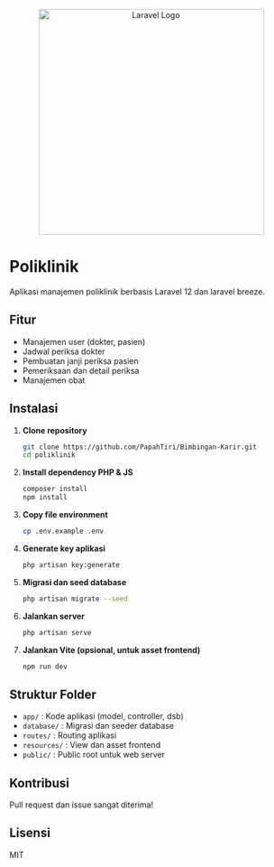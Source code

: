 <p align="center"><a href="https://laravel.com" target="_blank"><img src="https://raw.githubusercontent.com/laravel/art/master/logo-lockup/5%20SVG/2%20CMYK/1%20Full%20Color/laravel-logolockup-cmyk-red.svg" width="400" alt="Laravel Logo"></a></p>

# Poliklinik

Aplikasi manajemen poliklinik berbasis Laravel 12 dan laravel breeze.

## Fitur

- Manajemen user (dokter, pasien)
- Jadwal periksa dokter
- Pembuatan janji periksa pasien
- Pemeriksaan dan detail periksa
- Manajemen obat

## Instalasi

1. **Clone repository**
   ```sh
   git clone https://github.com/PapahTiri/Bimbingan-Karir.git
   cd poliklinik
   ```

2. **Install dependency PHP & JS**
   ```sh
   composer install
   npm install
   ```

3. **Copy file environment**
   ```sh
   cp .env.example .env
   ```

4. **Generate key aplikasi**
   ```sh
   php artisan key:generate
   ```

5. **Migrasi dan seed database**
   ```sh
   php artisan migrate --seed
   ```

6. **Jalankan server**
   ```sh
   php artisan serve
   ```

7. **Jalankan Vite (opsional, untuk asset frontend)**
   ```sh
   npm run dev
   ```

## Struktur Folder

- `app/` : Kode aplikasi (model, controller, dsb)
- `database/` : Migrasi dan seeder database
- `routes/` : Routing aplikasi
- `resources/` : View dan asset frontend
- `public/` : Public root untuk web server

## Kontribusi

Pull request dan issue sangat diterima!

## Lisensi

MIT
